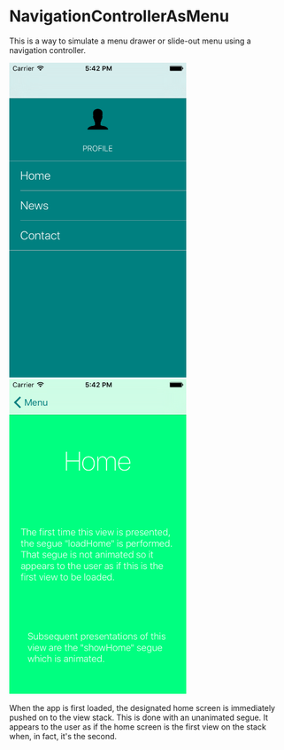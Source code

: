 # NavigationControllerAsMenu
This is a way to simulate a menu drawer or slide-out menu using a navigation controller.

<img src="https://raw.githubusercontent.com/jkereako/NavigationControllerAsMenu/master/Images/menu.png" width="320" height="568" />
<img src="https://raw.githubusercontent.com/jkereako/NavigationControllerAsMenu/master/Images/home.png" width="320" height="568" />

When the app is first loaded, the designated home screen is immediately pushed on to the view stack. This is done with an unanimated segue. It appears to the user as if the home screen is the first view on the stack when, in fact, it's the second.
